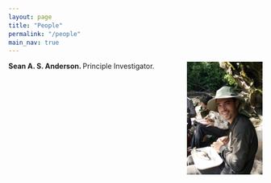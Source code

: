 ```yaml
---
layout: page
title: "People"
permalink: "/people"
main_nav: true
---
```


<style>
img {
	float:right;
}
</style>

<p><b>Sean A. S. Anderson. </b> Principle Investigator. <img src="/assets/sean_suriname_riverside2.jpg" alt="Sean riverside" style="width:150px;height:225px;">

